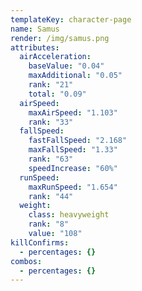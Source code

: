 ```yaml
---
templateKey: character-page
name: Samus
render: /img/samus.png
attributes:
  airAcceleration:
    baseValue: "0.04"
    maxAdditional: "0.05"
    rank: "21"
    total: "0.09"
  airSpeed:
    maxAirSpeed: "1.103"
    rank: "33"
  fallSpeed:
    fastFallSpeed: "2.168"
    maxFallSpeed: "1.33"
    rank: "63"
    speedIncrease: "60%"
  runSpeed:
    maxRunSpeed: "1.654"
    rank: "44"
  weight:
    class: heavyweight
    rank: "8"
    value: "108"
killConfirms:
  - percentages: {}
combos:
  - percentages: {}
---
```

